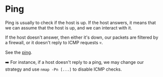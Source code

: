 # Ping

<div class="row row-cols-md-2"><div>

Ping is usually to check if the host is up. If the host answers, it means that we can assume that the host is up, and we can interact with it.

If the host doesn't answer, then either it's down, our packets are filtered by a firewall, or it doesn't reply to ICMP requests 💀.
</div><div>

See the [ping](/operating-systems/networking/commands/index.md#command-ping).

➡️ For instance, if a host doesn't reply to a ping, we may change our strategy and use `nmap -Pn [...]` to disable ICMP checks.
</div></div>